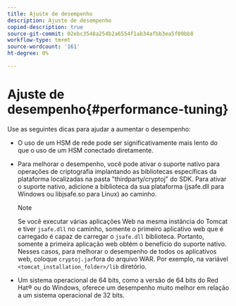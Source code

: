 ```yaml
---
title: Ajuste de desempenho
description: Ajuste de desempenho
copied-description: true
source-git-commit: 02ebc3548a254b2a6554f1ab34afbb3ea5f09bb8
workflow-type: tm+mt
source-wordcount: '161'
ht-degree: 0%

---
```


# Ajuste de desempenho{#performance-tuning}

Use as seguintes dicas para ajudar a aumentar o desempenho:

* O uso de um HSM de rede pode ser significativamente mais lento do que o uso de um HSM conectado diretamente.
* Para melhorar o desempenho, você pode ativar o suporte nativo para operações de criptografia implantando as bibliotecas específicas da plataforma localizadas na pasta &quot;thirdparty/cryptoj&quot; do SDK. Para ativar o suporte nativo, adicione a biblioteca da sua plataforma (jsafe.dll para Windows ou libjsafe.so para Linux) ao caminho.

  >[!NOTE]
  >
  >Se você executar várias aplicações Web na mesma instância do Tomcat e tiver `jsafe.dll` no caminho, somente o primeiro aplicativo web que é carregado é capaz de carregar o `jsafe.dll` biblioteca. Portanto, somente a primeira aplicação web obtém o benefício do suporte nativo. Nesses casos, para melhorar o desempenho de todos os aplicativos web, coloque `cryptoj.jar`fora do arquivo WAR. Por exemplo, na variável `<tomcat_installation_folder>/lib` diretório.

* Um sistema operacional de 64 bits, como a versão de 64 bits do Red Hat® ou do Windows, oferece um desempenho muito melhor em relação a um sistema operacional de 32 bits.
